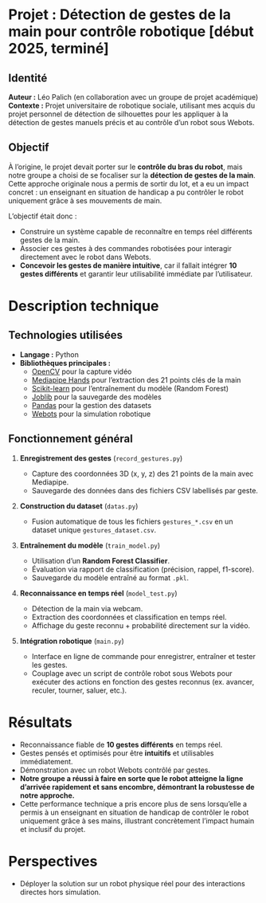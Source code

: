 # Projet : Détection de gestes de la main pour contrôle robotique [début 2025, terminé]

## Identité
**Auteur :** Léo Palich (en collaboration avec un groupe de projet académique)  
**Contexte :** Projet universitaire de robotique sociale, utilisant mes acquis du projet personnel de détection de silhouettes pour les appliquer à la détection de gestes manuels précis et au contrôle d’un robot sous Webots.  

## Objectif
À l’origine, le projet devait porter sur le **contrôle du bras du robot**, mais notre groupe a choisi de se focaliser sur la **détection de gestes de la main**.  
Cette approche originale nous a permis de sortir du lot, et a eu un impact concret : un enseignant en situation de handicap a pu contrôler le robot uniquement grâce à ses mouvements de main.  

L’objectif était donc :  
- Construire un système capable de reconnaître en temps réel différents gestes de la main.  
- Associer ces gestes à des commandes robotisées pour interagir directement avec le robot dans Webots.  
- **Concevoir les gestes de manière intuitive**, car il fallait intégrer **10 gestes différents** et garantir leur utilisabilité immédiate par l’utilisateur.  


# Description technique

## Technologies utilisées
- **Langage :** Python  
- **Bibliothèques principales :**
  - [OpenCV](https://opencv.org/) pour la capture vidéo  
  - [Mediapipe Hands](https://developers.google.com/mediapipe/solutions/vision/hand_landmarker) pour l’extraction des 21 points clés de la main  
  - [Scikit-learn](https://scikit-learn.org/) pour l’entraînement du modèle (Random Forest)  
  - [Joblib](https://joblib.readthedocs.io/) pour la sauvegarde des modèles  
  - [Pandas](https://pandas.pydata.org/) pour la gestion des datasets  
  - [Webots](https://cyberbotics.com/) pour la simulation robotique  

## Fonctionnement général
1. **Enregistrement des gestes** (`record_gestures.py`)  
   - Capture des coordonnées 3D (x, y, z) des 21 points de la main avec Mediapipe.  
   - Sauvegarde des données dans des fichiers CSV labellisés par geste.  

2. **Construction du dataset** (`datas.py`)  
   - Fusion automatique de tous les fichiers `gestures_*.csv` en un dataset unique `gestures_dataset.csv`.  

3. **Entraînement du modèle** (`train_model.py`)  
   - Utilisation d’un **Random Forest Classifier**.  
   - Évaluation via rapport de classification (précision, rappel, f1-score).  
   - Sauvegarde du modèle entraîné au format `.pkl`.  

4. **Reconnaissance en temps réel** (`model_test.py`)  
   - Détection de la main via webcam.  
   - Extraction des coordonnées et classification en temps réel.  
   - Affichage du geste reconnu + probabilité directement sur la vidéo.  

5. **Intégration robotique** (`main.py`)  
   - Interface en ligne de commande pour enregistrer, entraîner et tester les gestes.  
   - Couplage avec un script de contrôle robot sous Webots pour exécuter des actions en fonction des gestes reconnus (ex. avancer, reculer, tourner, saluer, etc.).  

# Résultats
- Reconnaissance fiable de **10 gestes différents** en temps réel.  
- Gestes pensés et optimisés pour être **intuitifs** et utilisables immédiatement.  
- Démonstration avec un robot Webots contrôlé par gestes.  
- **Notre groupe a réussi à faire en sorte que le robot atteigne la ligne d’arrivée rapidement et sans encombre, démontrant la robustesse de notre approche.**  
- Cette performance technique a pris encore plus de sens lorsqu’elle a permis à un enseignant en situation de handicap de contrôler le robot uniquement grâce à ses mains, illustrant concrètement l’impact humain et inclusif du projet.  

# Perspectives
- Déployer la solution sur un robot physique réel pour des interactions directes hors simulation.  